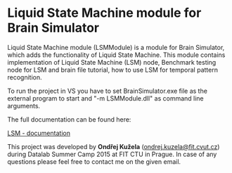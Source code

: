 # Liquid State Machine module for Brain Simulator
Liquid State Machine module (LSMModule) is a module for Brain Simulator, which adds the functionality of Liquid State Machine. This module contains implementation of Liquid State Machine (LSM) node, Benchmark testing node for LSM and brain file tutorial, how to use LSM for temporal pattern recognition.

To run the project in VS you have to set BrainSimulator.exe file as the external program to start and "-m LSMModule.dll" as command line arguments.

The full documentation can be found here:

[LSM - documentation](Doc/Guide)

This project was developed by **Ondřej Kužela** (ondrej.kuzela@fit.cvut.cz) during Datalab Summer Camp 2015 at FIT CTU in Prague. In case of any questions please feel free to contact me on the given email.
